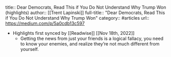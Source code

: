title:: Dear Democrats, Read This if You Do Not Understand Why Trump Won (highlights)
author:: [[Trent Lapinski]]
full-title:: "Dear Democrats, Read This if You Do Not Understand Why Trump Won"
category:: #articles
url:: https://medium.com/p/5a0cdb13c597

- Highlights first synced by [[Readwise]] [[Nov 18th, 2022]]
	- Getting the news from just your friends is a logical fallacy, you need to know your enemies, and realize they’re not much different from yourself.